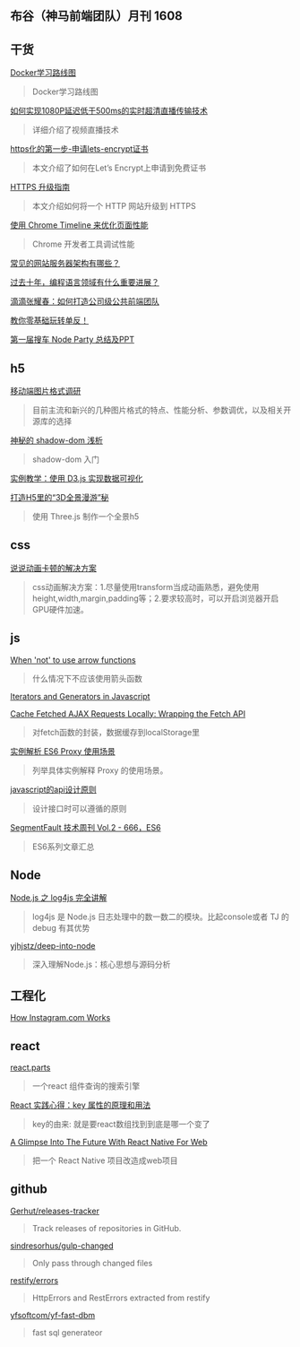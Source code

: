 布谷（神马前端团队）月刊 1608
-----

## 干货

[Docker学习路线图](https://yq.aliyun.com/articles/40494)
>Docker学习路线图

[如何实现1080P延迟低于500ms的实时超清直播传输技术](http://mp.weixin.qq.com/s?__biz=MzAwMDU1MTE1OQ==&mid=2653547697&idx=1&sn=acc748b7fcf0058b58e244970e51eabc&scene=0&from=groupmessage&isappinstalled=0#wechat_redirect)
>详细介绍了视频直播技术

[https化的第一步-申请lets-encrypt证书](https://www.zhoumingzhi.com/2016/02/17/https%E5%8C%96%E7%9A%84%E7%AC%AC%E4%B8%80%E6%AD%A5-%E7%94%B3%E8%AF%B7lets-encrypt%E8%AF%81%E4%B9%A6/)
>本文介绍了如何在Let’s Encrypt上申请到免费证书

[HTTPS 升级指南](http://www.ruanyifeng.com/blog/2016/08/migrate-from-http-to-https.html)
>本文介绍如何将一个 HTTP 网站升级到 HTTPS 

[使用 Chrome Timeline 来优化页面性能](http://web.jobbole.com/87434/)
>Chrome 开发者工具调试性能

[常见的网站服务器架构有哪些？](https://www.zhihu.com/question/20657269)

[过去十年，编程语言领域有什么重要进展？](http://mp.weixin.qq.com/s?__biz=MjM5MDE0Mjc4MA==&mid=2650993799&idx=1&sn=a717fe979195daf871658f23ce871471)

[滴滴张耀春：如何打造公司级公共前端团队](http://mp.weixin.qq.com/s?__biz=MzIwNjQwMzUwMQ==&mid=2247484052&idx=1&sn=36ee56c0f5ca78451558c5fdfeba743b)

[教你零基础玩转单反！](http://weibo.com/ttarticle/p/show?id=2309404006562908755745)

[第一届搜车 Node Party 总结及PPT](http://f2e.souche.com/blog/di-jie-sou-che-node-party-zong-jie-ji-ppt/)

## h5

[移动端图片格式调研](http://blog.ibireme.com/2015/11/02/mobile_image_benchmark/)
>目前主流和新兴的几种图片格式的特点、性能分析、参数调优，以及相关开源库的选择

[神秘的 shadow-dom 浅析](http://mp.weixin.qq.com/s?__biz=MjM5MTA1MjAxMQ==&mid=2651222741&idx=1&sn=c4bb533d593ff135f389183b3635dbe4&scene=0#wechat_redirect)
> shadow-dom 入门

[实例教学：使用 D3.js 实现数据可视化](https://zhuanlan.zhihu.com/p/21897086)

[打造H5里的“3D全景漫游”秘](https://isux.tencent.com/3d.html)
>使用 Three.js 制作一个全景h5

## css

[说说动画卡顿的解决方案](https://segmentfault.com/a/1190000006708777)
>css动画解决方案：1.尽量使用transform当成动画熟悉，避免使用height,width,margin,padding等；2.要求较高时，可以开启浏览器开启GPU硬件加速。

## js

[When 'not' to use arrow functions](https://rainsoft.io/when-not-to-use-arrow-functions-in-javascript/)
>什么情况下不应该使用箭头函数

[Iterators and Generators in Javascript](https://www.kenneth-truyers.net/2016/05/20/iterators-and-generators-in-javascript/)


[Cache Fetched AJAX Requests Locally: Wrapping the Fetch API](https://www.sitepoint.com/cache-fetched-ajax-requests/?utm_source=javascriptweekly&utm_medium=email)
>对fetch函数的封装，数据缓存到localStorage里

[实例解析 ES6 Proxy 使用场景](http://pinggod.com/2016/%E5%AE%9E%E4%BE%8B%E8%A7%A3%E6%9E%90-ES6-Proxy-%E4%BD%BF%E7%94%A8%E5%9C%BA%E6%99%AF/)
>列举具体实例解释 Proxy 的使用场景。

[javascript的api设计原则](http://mp.weixin.qq.com/s?__biz=MjM5MTA1MjAxMQ==&mid=2651222763&idx=1&sn=c63aad4acc4ddeca2816d8ef1da83ed4&scene=0#wechat_redirect)
>设计接口时可以遵循的原则

[SegmentFault 技术周刊 Vol.2 - 666，ES6](https://segmentfault.com/a/1190000006690217)
>ES6系列文章汇总

## Node

[Node.js 之 log4js 完全讲解](https://zhuanlan.zhihu.com/p/22110802)
>log4js 是 Node.js 日志处理中的数一数二的模块。比起console或者 TJ 的 debug 有其优势

[yjhjstz/deep-into-node](https://github.com/yjhjstz/deep-into-node)
>深入理解Node.js：核心思想与源码分析

## 工程化

[How Instagram.com Works](https://www.youtube.com/watch?v=VkTCL6Nqm6Y&feature=youtu.be)

## react

[react.parts](https://react.parts/web)
>一个react 组件查询的搜索引擎

[React 实践心得：key 属性的原理和用法](http://taobaofed.org/blog/2016/08/24/react-key/)
>key的由来: 就是要react数组找到到底是哪一个变了

[A Glimpse Into The Future With React Native For Web](https://www.smashingmagazine.com/2016/08/a-glimpse-into-the-future-with-react-native-for-web/?utm_source=javascriptweekly&utm_medium=email)
>把一个 React Native 项目改造成web项目



## github

[Gerhut/releases-tracker](https://github.com/Gerhut/releases-tracker)
>Track releases of repositories in GitHub.

[sindresorhus/gulp-changed](https://github.com/sindresorhus/gulp-changed)
>Only pass through changed files

[restify/errors](https://github.com/restify/errors)
>HttpErrors and RestErrors extracted from restify

[yfsoftcom/yf-fast-dbm](https://github.com/yfsoftcom/yf-fast-dbm)
>fast sql generateor

